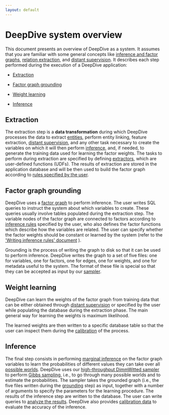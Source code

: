 ```yaml
---
layout: default
---
```


# DeepDive system overview

This document presents an overview of DeepDive as a system. It assumes that you
are familiar with some general concepts like [inference and factor
graphs](../general/inference.html), [relation
extraction](../general/relation_extraction.html), and [distant
supervision](../general/distant_supervision.html). It describes each step
performed during the execution of a DeepDive application:

- [Extraction](#extraction)

- [Factor graph grounding](#grounding)

- [Weight learning](#weight)

- [Inference](#inference)

## <a name="extraction" href="#"></a> Extraction

The extraction step is a **data transformation** during which DeepDive processes
the data to extract [entities](../general/relation_extraction.html#entity), perform
entity linking, feature extraction, [distant
supervision](../general/distant_supervision.html), and any other task
necessary to create the variables on which it will then perform
[inference](../general/inference.html), and, if needed, to generate the training
data used for learning the factor weights. The tasks to perform during
extraction are specified by defining [extractors](extractors.html), which are
user-defined functions (UDFs). The results of extraction are stored in the
application database and will be then used to build the factor graph according
to [rules specified by the user](inference_rules.html).

## <a name="grounding" href="#"></a> Factor graph grounding

DeepDive uses a [factor graph](../general/inference.html) to perform
inference. The user writes SQL queries to instruct the system about
which variables to create. These queries usually involve tables populated during
the extraction step. The variable nodes of the factor graph are connected to
factors according to [inference rules](inference_rules.html) specified by the
user, who also defines the factor functions which describe how the variables are
related. The user can specify whether the factor weights should be constant or
learned by the system (refer to the ['Writing inference rules'
document](inference_rules.html) ).

Grounding is the process of writing the graph to disk so that it can be used to
perform inference. DeepDive writes the graph to a set of five files: one for
variables, one for factors, one for edges, one for weights, and one for metadata
useful to the system. The format of these file is special so that they can be
accepted as input by our [sampler](sampler.html).

## <a name="weight" href="#"></a> Weight learning

DeepDive can learn the weights of the factor graph from training data that can
be either obtained through [distant
supervision](../general/distant_supervision.html) or specified by the user while
populating the database during the extraction phase. The main general way for
learning the weights is maximum likelihood.


The learned weights are then written to a specific database table so that the
user can inspect them during the [calibration](calibration.html) of the process.

## <a name="inference" href="#"></a> Inference

The final step consists in performing [marginal
inference](../general/inference.html#marginal) on the factor graph variables to
learn the probabilities of different values they can take over all [possible
worlds](../general/inference.html#possibleworlds). DeepDive uses our
[high-throughput DimmWitted sampler](sampler.html) to perform [Gibbs
sampling](../general/inference.html#gibbs), i.e., to go through many possible
worlds and to estimate the probabilities. The sampler takes the grounded
graph (i.e., the five files written during the [grounding](#grounding) step) as
input, together with a number of arguments to specify the parameters for the
learning procedure. The results of the inference step are written to the
database. The user can write queries to [analyze the
results](running.html#results). DeepDive also provides [calibration
data](calibration.html) to evaluate the accuracy of the inference.

<!-- TODO (All) Anything else we should add ? -->

